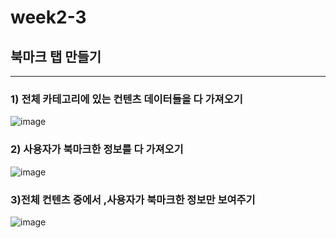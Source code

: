 # week2-3  


## 북마크 탭 만들기


--------------------------------

### 1) 전체 카테고리에 있는 컨텐츠 데이터들을 다 가져오기
![image](https://user-images.githubusercontent.com/97229292/159161561-fdc11f11-1b9c-4112-8ad9-e938fd46ae3c.png)


###  2) 사용자가 북마크한 정보를 다 가져오기
![image](https://user-images.githubusercontent.com/97229292/159161566-25e81c8c-0c32-47ed-9646-0cbb0ebb8dc1.png)

### 3)전체 컨텐츠 중에서 ,사용자가 북마크한 정보만 보여주기

![image](https://user-images.githubusercontent.com/97229292/159161545-4091e0d7-9702-4e72-adb0-e4d55dc13edf.png)
